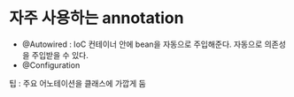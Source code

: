 # 자주 사용하는 annotation

- @Autowired : IoC 컨테이너 안에 bean을 자동으로 주입해준다. 자동으로 의존성을 주입받을 수 있다.
- @Configuration



팁 : 주요 어노테이션을 클래스에 가깝게 둠